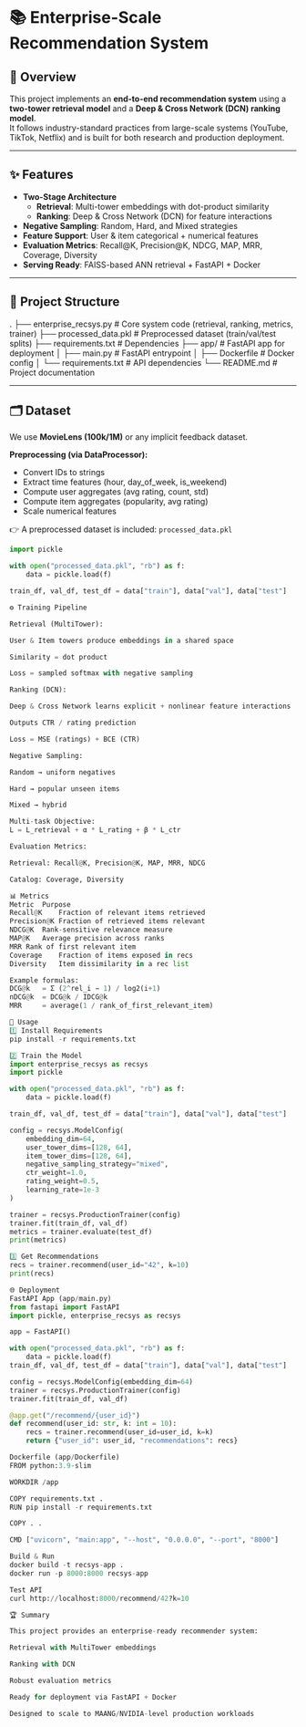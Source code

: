 # 📚 Enterprise-Scale Recommendation System

## 🚀 Overview
This project implements an **end-to-end recommendation system** using a **two-tower retrieval model** and a **Deep & Cross Network (DCN) ranking model**.  
It follows industry-standard practices from large-scale systems (YouTube, TikTok, Netflix) and is built for both research and production deployment.

---

## ✨ Features
- **Two-Stage Architecture**
  - **Retrieval**: Multi-tower embeddings with dot-product similarity  
  - **Ranking**: Deep & Cross Network (DCN) for feature interactions
- **Negative Sampling**: Random, Hard, and Mixed strategies
- **Feature Support**: User & item categorical + numerical features
- **Evaluation Metrics**: Recall@K, Precision@K, NDCG, MAP, MRR, Coverage, Diversity
- **Serving Ready**: FAISS-based ANN retrieval + FastAPI + Docker

---

## 📂 Project Structure
.
├── enterprise_recsys.py # Core system code (retrieval, ranking, metrics, trainer)
├── processed_data.pkl # Preprocessed dataset (train/val/test splits)
├── requirements.txt # Dependencies
├── app/ # FastAPI app for deployment
│ ├── main.py # FastAPI entrypoint
│ ├── Dockerfile # Docker config
│ └── requirements.txt # API dependencies
└── README.md # Project documentation


---

## 🗂 Dataset
We use **MovieLens (100k/1M)** or any implicit feedback dataset.

**Preprocessing (via DataProcessor):**
- Convert IDs to strings  
- Extract time features (hour, day_of_week, is_weekend)  
- Compute user aggregates (avg rating, count, std)  
- Compute item aggregates (popularity, avg rating)  
- Scale numerical features  

👉 A preprocessed dataset is included: `processed_data.pkl`

```python
import pickle

with open("processed_data.pkl", "rb") as f:
    data = pickle.load(f)

train_df, val_df, test_df = data["train"], data["val"], data["test"]

⚙️ Training Pipeline

Retrieval (MultiTower):

User & Item towers produce embeddings in a shared space

Similarity = dot product

Loss = sampled softmax with negative sampling

Ranking (DCN):

Deep & Cross Network learns explicit + nonlinear feature interactions

Outputs CTR / rating prediction

Loss = MSE (ratings) + BCE (CTR)

Negative Sampling:

Random → uniform negatives

Hard → popular unseen items

Mixed → hybrid

Multi-task Objective:
L = L_retrieval + α * L_rating + β * L_ctr

Evaluation Metrics:

Retrieval: Recall@K, Precision@K, MAP, MRR, NDCG

Catalog: Coverage, Diversity

📊 Metrics
Metric	Purpose
Recall@K	Fraction of relevant items retrieved
Precision@K	Fraction of retrieved items relevant
NDCG@K	Rank-sensitive relevance measure
MAP@K	Average precision across ranks
MRR	Rank of first relevant item
Coverage	Fraction of items exposed in recs
Diversity	Item dissimilarity in a rec list

Example formulas:
DCG@k   = Σ (2^rel_i − 1) / log2(i+1)
nDCG@k  = DCG@k / IDCG@k
MRR     = average(1 / rank_of_first_relevant_item)

🧪 Usage
1️⃣ Install Requirements
pip install -r requirements.txt

2️⃣ Train the Model
import enterprise_recsys as recsys
import pickle

with open("processed_data.pkl", "rb") as f:
    data = pickle.load(f)

train_df, val_df, test_df = data["train"], data["val"], data["test"]

config = recsys.ModelConfig(
    embedding_dim=64,
    user_tower_dims=[128, 64],
    item_tower_dims=[128, 64],
    negative_sampling_strategy="mixed",
    ctr_weight=1.0,
    rating_weight=0.5,
    learning_rate=1e-3
)

trainer = recsys.ProductionTrainer(config)
trainer.fit(train_df, val_df)
metrics = trainer.evaluate(test_df)
print(metrics)

3️⃣ Get Recommendations
recs = trainer.recommend(user_id="42", k=10)
print(recs)

🌐 Deployment
FastAPI App (app/main.py)
from fastapi import FastAPI
import pickle, enterprise_recsys as recsys

app = FastAPI()

with open("processed_data.pkl", "rb") as f:
    data = pickle.load(f)
train_df, val_df, test_df = data["train"], data["val"], data["test"]

config = recsys.ModelConfig(embedding_dim=64)
trainer = recsys.ProductionTrainer(config)
trainer.fit(train_df, val_df)

@app.get("/recommend/{user_id}")
def recommend(user_id: str, k: int = 10):
    recs = trainer.recommend(user_id=user_id, k=k)
    return {"user_id": user_id, "recommendations": recs}

Dockerfile (app/Dockerfile)
FROM python:3.9-slim

WORKDIR /app

COPY requirements.txt .
RUN pip install -r requirements.txt

COPY . .

CMD ["uvicorn", "main:app", "--host", "0.0.0.0", "--port", "8000"]

Build & Run
docker build -t recsys-app .
docker run -p 8000:8000 recsys-app

Test API
curl http://localhost:8000/recommend/42?k=10

🏆 Summary

This project provides an enterprise-ready recommender system:

Retrieval with MultiTower embeddings

Ranking with DCN

Robust evaluation metrics

Ready for deployment via FastAPI + Docker

Designed to scale to MAANG/NVIDIA-level production workloads
